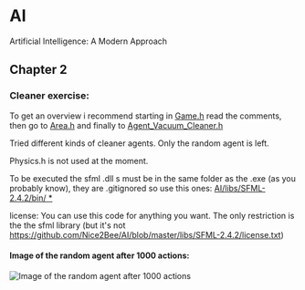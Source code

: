 # AI
Artificial Intelligence: A Modern Approach
## Chapter 2
### Cleaner exercise:
To get an overview i recommend
starting in [Game.h](https://github.com/Nice2Bee/AI/blob/Chapter_2/Chapter%202/9%20Cleaner/9%20Cleaner/Game.h) read the comments, 
then go to [Area.h](https://github.com/Nice2Bee/AI/blob/Chapter_2/Chapter%202/9%20Cleaner/9%20Cleaner/Area.h) and finally to
[Agent_Vacuum_Cleaner.h](https://github.com/Nice2Bee/AI/blob/Chapter_2/Chapter%202/9%20Cleaner/9%20Cleaner/Agent_Vacuum_Cleaner.h)

Tried different kinds of cleaner agents.
Only the random agent is left.

Physics.h is not used at the moment.

To be executed the sfml .dll s must be in the same 
folder as the .exe (as you probably know), they are 
.gitignored so use this ones:
[AI/libs/SFML-2.4.2/bin/ * ](https://github.com/Nice2Bee/AI/tree/master/libs/SFML-2.4.2/bin)

license:
You can use this code for anything you want. 
The only restriction is the the sfml library
(but it's not https://github.com/Nice2Bee/AI/blob/master/libs/SFML-2.4.2/license.txt)


#### Image of the random agent after 1000 actions:
![Image of the random agent after 1000 actions](https://github.com/Nice2Bee/AI/blob/Chapter_2/Chapter%202/screenshot.PNG)
